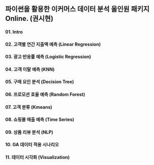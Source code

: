 ## 파이썬을 활용한 이커머스 데이터 분석 올인원 패키지 Online. (권시현)

#### 01. Intro
#### 02. 고객별 연간 지출액 예측 (Linear Regression)
#### 03. 광고 반응률 예측 (Logistic Regression)
#### 04. 고객 이탈 예측 (KNN)
#### 05. 구매 요인 분석 (Decision Tree)
#### 06. 프로모션 효율 예측 (Random Forest)
#### 07. 고객 분류 (Kmeans)
#### 08. 쇼핑몰 매출 예측 (Time Series)
#### 09. 상품 리뷰 분석 (NLP)
#### 10. GA 데이터 적용 시나리오
#### 11. 데이터 시각화 (Visualization)
